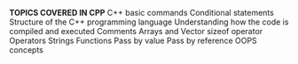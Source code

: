 **TOPICS COVERED IN CPP**
 C++ basic commands 
 Conditional statements
 Structure of the C++ programming language
 Understanding how the code is compiled and executed
 Comments
 Arrays and Vector
 sizeof operator
 Operators
 Strings
 Functions
 Pass by value
 Pass by reference
 OOPS concepts

